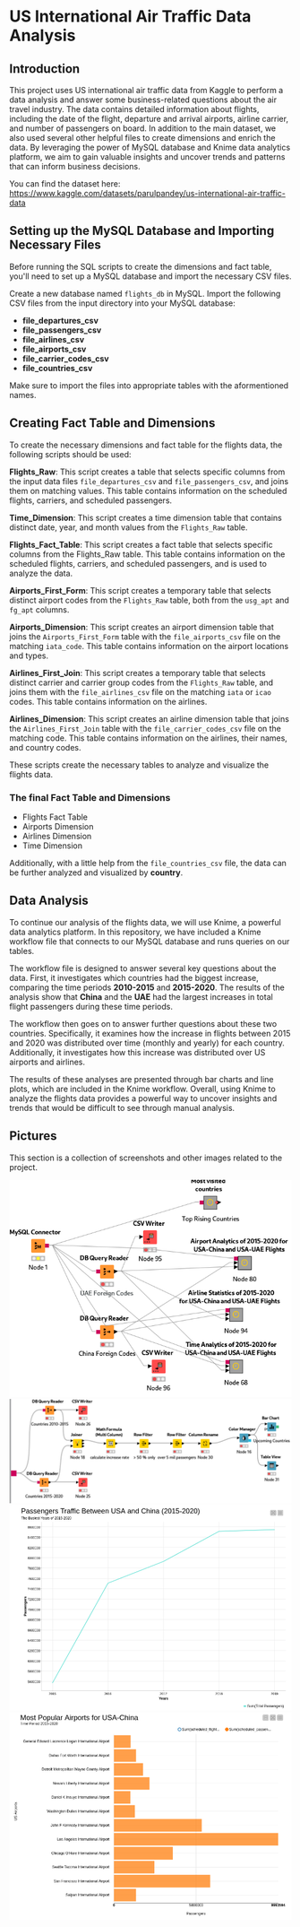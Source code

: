 # US International Air Traffic Data Analysis

## Introduction

This project uses US international air traffic data from Kaggle to perform a data analysis and answer some business-related questions about the air travel industry. The data contains detailed information about flights, including the date of the flight, departure and arrival airports, airline carrier, and number of passengers on board. In addition to the main dataset, we also used several other helpful files to create dimensions and enrich the data. By leveraging the power of MySQL database and Knime data analytics platform, we aim to gain valuable insights and uncover trends and patterns that can inform business decisions.

You can find the dataset here: https://www.kaggle.com/datasets/parulpandey/us-international-air-traffic-data

## Setting up the MySQL Database and Importing Necessary Files

Before running the SQL scripts to create the dimensions and fact table, you'll need to set up a MySQL database and import the necessary CSV files.

Create a new database named `flights_db` in MySQL.
Import the following CSV files from the input directory into your MySQL database:

* **file_departures_csv**
* **file_passengers_csv**
* **file_airlines_csv**
* **file_airports_csv**
* **file_carrier_codes_csv**
* **file_countries_csv**

Make sure to import the files into appropriate tables with the aformentioned names.

## Creating Fact Table and Dimensions

To create the necessary dimensions and fact table for the flights data, the following scripts should be used:

**Flights_Raw**: 
This script creates a table that selects specific columns from the input data files `file_departures_csv` and `file_passengers_csv`, and joins them on matching values. This table contains information on the scheduled flights, carriers, and scheduled passengers.

**Time_Dimension**: This script creates a time dimension table that contains distinct date, year, and month values from the `Flights_Raw` table.

**Flights_Fact_Table**: This script creates a fact table that selects specific columns from the Flights_Raw table. This table contains information on the scheduled flights, carriers, and scheduled passengers, and is used to analyze the data.

**Airports_First_Form**: This script creates a temporary table that selects distinct airport codes from the `Flights_Raw` table, both from the `usg_apt` and `fg_apt` columns.

**Airports_Dimension**: This script creates an airport dimension table that joins the `Airports_First_Form` table with the `file_airports_csv` file on the matching `iata_code`. This table contains information on the airport locations and types.

**Airlines_First_Join**: This script creates a temporary table that selects distinct carrier and carrier group codes from the `Flights_Raw` table, and joins them with the `file_airlines_csv` file on the matching `iata` or `icao` codes. This table contains information on the airlines.

**Airlines_Dimension**: This script creates an airline dimension table that joins the `Airlines_First_Join` table with the `file_carrier_codes_csv` file on the matching code. This table contains information on the airlines, their names, and country codes.

These scripts create the necessary tables to analyze and visualize the flights data.

### The final Fact Table and Dimensions

* Flights Fact Table
* Airports Dimension
* Airlines Dimension
* Time Dimension

Additionally, with a little help from the `file_countries_csv` file, the data can be further analyzed and visualized by **country**.

## Data Analysis

To continue our analysis of the flights data, we will use Knime, a powerful data analytics platform. In this repository, we have included a Knime workflow file that connects to our MySQL database and runs queries on our tables.

The workflow file is designed to answer several key questions about the data. First, it investigates which countries had the biggest increase, comparing the time periods **2010-2015** and **2015-2020**. The results of the analysis show that **China** and the **UAE** had the largest increases in total flight passengers during these time periods.

The workflow then goes on to answer further questions about these two countries. Specifically, it examines how the increase in flights between 2015 and 2020 was distributed over time (monthly and yearly) for each country. Additionally, it investigates how this increase was distributed over US airports and airlines.

The results of these analyses are presented through bar charts and line plots, which are included in the Knime workflow. Overall, using Knime to analyze the flights data provides a powerful way to uncover insights and trends that would be difficult to see through manual analysis.

## Pictures

This section is a collection of screenshots and other images related to the project.

![Pic1](./readme-images/pic1.png)
![Pic2](./readme-images/pic2.png)
![Pic3](./readme-images/pic3.png)
![Pic4](./readme-images/pic4.png)


